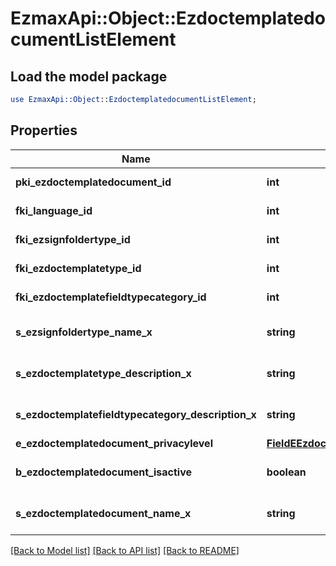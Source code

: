 # EzmaxApi::Object::EzdoctemplatedocumentListElement

## Load the model package
```perl
use EzmaxApi::Object::EzdoctemplatedocumentListElement;
```

## Properties
Name | Type | Description | Notes
------------ | ------------- | ------------- | -------------
**pki_ezdoctemplatedocument_id** | **int** | The unique ID of the Ezdoctemplatedocument | 
**fki_language_id** | **int** | The unique ID of the Language.  Valid values:  |Value|Description| |-|-| |1|French| |2|English| | 
**fki_ezsignfoldertype_id** | **int** | The unique ID of the Ezsignfoldertype. | [optional] 
**fki_ezdoctemplatetype_id** | **int** | The unique ID of the Ezdoctemplatetype | 
**fki_ezdoctemplatefieldtypecategory_id** | **int** | The unique ID of the Ezdoctemplatefieldtypecategory | 
**s_ezsignfoldertype_name_x** | **string** | The name of the Ezsignfoldertype in the language of the requester | [optional] 
**s_ezdoctemplatetype_description_x** | **string** | The description of the Ezdoctemplatetype in the language of the requester | [optional] 
**s_ezdoctemplatefieldtypecategory_description_x** | **string** | The description of the Ezdoctemplatefieldtypecategory in the language of the requester | [optional] 
**e_ezdoctemplatedocument_privacylevel** | [**FieldEEzdoctemplatedocumentPrivacylevel**](FieldEEzdoctemplatedocumentPrivacylevel.md) |  | [optional] 
**b_ezdoctemplatedocument_isactive** | **boolean** | Whether the ezdoctemplatedocument is active or not | 
**s_ezdoctemplatedocument_name_x** | **string** | The name of the Ezdoctemplatedocument in the language of the requester | 

[[Back to Model list]](../README.md#documentation-for-models) [[Back to API list]](../README.md#documentation-for-api-endpoints) [[Back to README]](../README.md)


